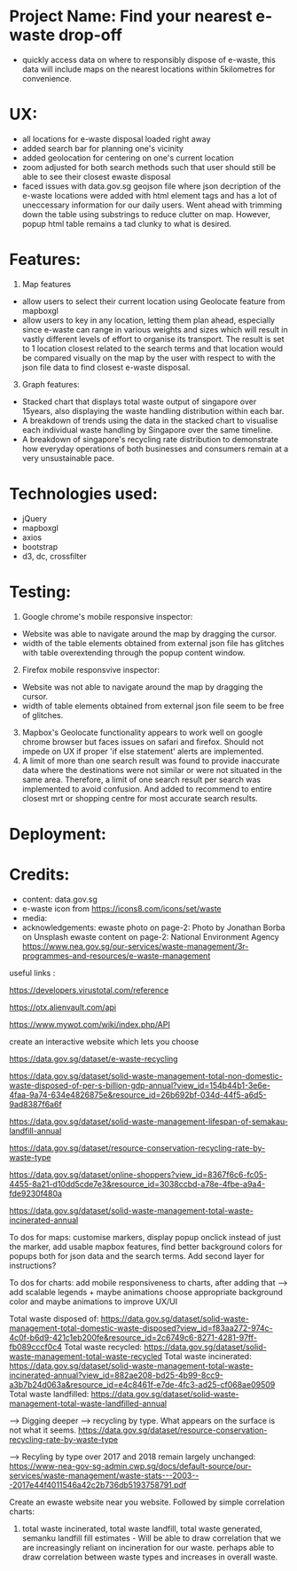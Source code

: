 # Project Name: Find your nearest e-waste drop-off
- quickly access data on where to responsibly dispose of e-waste,
this data will include maps on the nearest locations within 5kilometres
for convenience.

# UX:
- all locations for e-waste disposal loaded right away
- added search bar for planning one's vicinity
- added geolocation for centering on one's current location
- zoom adjusted for both search methods such that user should still be able to see their closest ewaste disposal
- faced issues with data.gov.sg geojson file where json decription of the e-waste locations were
added with html element tags and has a lot of uneccessary information for our daily users.
Went ahead with trimming down the table using substrings to reduce clutter on map.
However, popup html table remains a tad clunky to what is desired. 



# Features:
1) Map features
- allow users to select their current location using Geolocate feature from mapboxgl
- allow users to key in any location, letting them plan ahead, especially since e-waste can range in various weights
and sizes which will result in vastly different levels of effort to 
organise its transport. The result is set to 1 location closest related to the search
terms and that location would be compared visually on the map by the user with respect to with the json file data
to find closest e-waste disposal. 
 


3) Graph features:
- Stacked chart that displays total waste output of singapore over 15years, also displaying the waste handling distribution within each bar.
- A breakdown of trends using the data in the stacked chart to visualise each individual waste handling by Singapore over the same timeline. 
- A breakdown of singapore's recycling rate distribution to demonstrate how everyday operations of both businesses and 
consumers remain at a very unsustainable pace.
# Technologies used:

- jQuery
- mapboxgl
- axios
- bootstrap
- d3, dc, crossfilter

# Testing:
1. Google chrome's mobile responsive inspector:
- Website was able to navigate around the map by dragging the cursor. 
- width of the table elements obtained from external json file has glitches with table overextending through the popup content window.
2. Firefox mobile responsvive inspector: 
- Website was not able to navigate around the map by dragging the cursor.
- width of table elements obtained from external json file seem to be free of glitches.
3. Mapbox's Geolocate functionality appears to work well on google chrome browser but faces
issues on safari and firefox. Should not impede on UX if proper 'if else statement' alerts 
are implemented. 
4. A limit of more than one search result was found to provide inaccurate data where the destinations were not similar or were not situated in the same area.
Therefore, a limit of one search result per search was implemented to avoid confusion. 
And added to recommend to entire closest mrt or shopping centre for most accurate search results.


# Deployment:

# Credits: 

- content: data.gov.sg
- e-waste icon from https://icons8.com/icons/set/waste
- media: 
- acknowledgements: 
ewaste photo on page-2: Photo by Jonathan Borba on Unsplash
ewaste content on page-2: National Environment Agency
https://www.nea.gov.sg/our-services/waste-management/3r-programmes-and-resources/e-waste-management





useful links :

https://developers.virustotal.com/reference

https://otx.alienvault.com/api

https://www.mywot.com/wiki/index.php/API

create an interactive website which lets you choose 

https://data.gov.sg/dataset/e-waste-recycling

https://data.gov.sg/dataset/solid-waste-management-total-non-domestic-waste-disposed-of-per-s-billion-gdp-annual?view_id=154b44b1-3e6e-4faa-9a74-634e4826875e&resource_id=26b692bf-034d-44f5-a6d5-9ad8387f6a6f

https://data.gov.sg/dataset/solid-waste-management-lifespan-of-semakau-landfill-annual

https://data.gov.sg/dataset/resource-conservation-recycling-rate-by-waste-type

https://data.gov.sg/dataset/online-shoppers?view_id=8367f6c6-fc05-4455-8a21-d10dd5cde7e3&resource_id=3038ccbd-a78e-4fbe-a9a4-fde9230f480a

https://data.gov.sg/dataset/solid-waste-management-total-waste-incinerated-annual

To dos for maps:
customise markers, display popup onclick instead of just the marker, add usable mapbox features, find better background colors for popups both for
json data and the search terms. 
Add second layer for instructions? 

To dos for charts:
add mobile responsiveness to charts, after adding that --> add scalable legends + maybe animations choose appropriate background color and maybe animations to 
improve UX/UI

Total waste disposed of:
https://data.gov.sg/dataset/solid-waste-management-total-domestic-waste-disposed?view_id=f83aa272-974c-4c0f-b6d9-421c1eb200fe&resource_id=2c6749c6-8271-4281-97ff-fb089cccf0c4
Total waste recycled:
https://data.gov.sg/dataset/solid-waste-management-total-waste-recycled
Total waste incinerated:
https://data.gov.sg/dataset/solid-waste-management-total-waste-incinerated-annual?view_id=882ae208-bd25-4b99-8cc9-a3b7b24d063a&resource_id=e4c8461f-e7de-4fc3-ad25-cf068ae09509
Total waste landfilled:
https://data.gov.sg/dataset/solid-waste-management-total-waste-landfilled-annual

--> Digging deeper --> recycling by type. What appears on the surface is not what it seems.
https://data.gov.sg/dataset/resource-conservation-recycling-rate-by-waste-type

--> Recyling by type over 2017 and 2018 remain largely unchanged:
https://www-nea-gov-sg-admin.cwp.sg/docs/default-source/our-services/waste-management/waste-stats---2003---2017e44f4011546a42c2b736db5193758791.pdf

Create an ewaste website near you website. 
Followed by simple correlation charts:
1) total waste incinerated, total waste landfill, total waste generated, 
semanku landfill fill estimates - Will be able to draw correlation that we are increasingly 
reliant on incineration for our waste. perhaps able to draw correlation between waste types and 
increases in overall waste. 